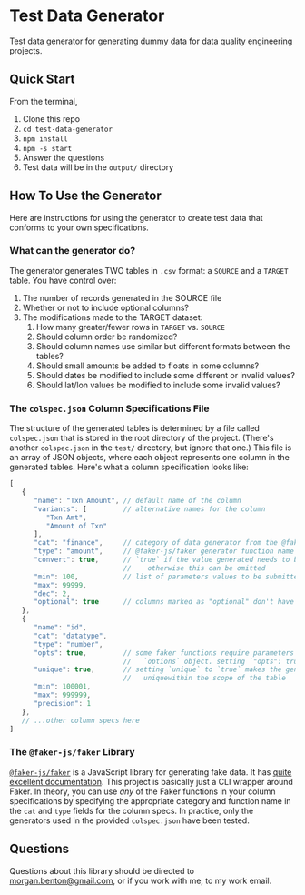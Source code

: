 # Test Data Generator

Test data generator for generating dummy data for data quality engineering projects.

## Quick Start

From the terminal,

1. Clone this repo
2. `cd test-data-generator`
3. `npm install`
4. `npm -s start`
5. Answer the questions
6. Test data will be in the `output/` directory

## How To Use the Generator

Here are instructions for using the generator to create test data that conforms to your own specifications.

### What can the generator do?

The generator generates TWO tables in `.csv` format: a `SOURCE` and a `TARGET` table. You have control over:

1. The number of records generated in the SOURCE file
2. Whether or not to include optional columns?
3. The modifications made to the TARGET dataset:
   1. How many greater/fewer rows in `TARGET` vs. `SOURCE`
   2. Should column order be randomized?
   3. Should column names use similar but different formats between the tables?
   4. Should small amounts be added to floats in some columns?
   5. Should dates be modified to include some different or invalid values?
   6. Should lat/lon values be modified to include some invalid values?

### The `colspec.json` Column Specifications File

The structure of the generated tables is determined by a file called `colspec.json` that is stored in the root directory of the project. (There's another `colspec.json` in the `test/` directory, but ignore that one.) This file is an array of JSON objects, where each object represents one column in the generated tables. Here's what a column specification looks like:

```js
[
   {
      "name": "Txn Amount", // default name of the column
      "variants": [         // alternative names for the column
         "Txn Amt",
         "Amount of Txn"
      ],
      "cat": "finance",     // category of data generator from the @faker-js/faker library
      "type": "amount",     // @faker-js/faker generator function name
      "convert": true,      // `true` if the value generated needs to be converted to a number,
                            //    otherwise this can be omitted
      "min": 100,           // list of parameters values to be submitted to the faker function
      "max": 99999,
      "dec": 2,
      "optional": true      // columns marked as "optional" don't have to be generated
   },
   {
      "name": "id",
      "cat": "datatype",
      "type": "number",
      "opts": true,         // some faker functions require parameters to be submitted as an
                            //   `options` object. setting `"opts": true` is indicates this
      "unique": true,       // setting `unique` to `true` makes the generated values globally
                            //   uniquewithin the scope of the table
      "min": 100001,
      "max": 999999,
      "precision": 1
   },
   // ...other column specs here
]
```

### The `@faker-js/faker` Library

[`@faker-js/faker`](https://www.npmjs.com/package/@faker-js/faker) is a JavaScript library for generating fake data. It has [quite excellent documentation](https://fakerjs.dev/api/). This project is basically just a CLI wrapper around Faker. In theory, you can use *any* of the Faker functions in your column specifications by specifying the appropriate category and function name in the `cat` and `type` fields for the column specs. In practice, only the generators used in the provided `colspec.json` have been tested.

## Questions

Questions about this library should be directed to morgan.benton@gmail.com, or if you work with me, to my work email.
